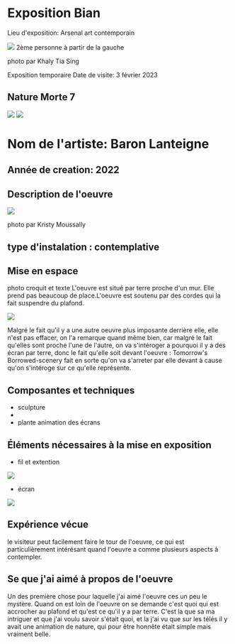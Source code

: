 #  Exposition Bian 
Lieu d'exposition: Arsenal art contemporain

![](media/groupe_photos.png)
2ème personne à partir de la gauche

photo par Khaly Tia Sing

Exposition temporaire
Date de visite: 3 février 2023
## Nature Morte 7
![](media/oeuvre_nature_bian.png)
![](media/derriere.png)

# Nom de l'artiste: Baron Lanteigne
## Année de creation: 2022
## Description de l'oeuvre
![](media/cartel.png)

photo par Kristy Moussally
## type d'instalation : contemplative
## Mise en espace
photo croquit et texte
L'oeuvre est situé par terre proche d'un mur. Elle prend pas beaucoup de place.L'oeuvre est soutenu par des cordes qui la fait suspendre du plafond.

![](media/oeuvre_plafond.png)

Malgré le fait qu'il y a une autre oeuvre plus imposante derrière elle, elle n'est pas effacer, on l'a remarque quand même bien, car malgré le fait qu'elles sont proche l'une de l'autre, on va s'intéroger a pourquoi il y a des écran par terre, donc le fait qu'elle soit devant l'oeuvre : Tomorrow's Borrowed-scenery fait en sorte qu'on va s'arreter par elle devant à cause qu'on s'intéroge sur ce qu'elle représente. 

## Composantes et techniques
- sculpture 
- 
- plante
animation des écrans
## Éléments nécessaires à la mise en exposition
- fil et extention

![](media/oeuvre_files.png)

- écran

![](media/oeuvre_ecran.png)

## Expérience vécue
le visiteur peut facilement faire le tour de l'oeuvre, ce qui est particulièrement intérésant quand l'oeuvre a comme plusieurs aspects à contempler.
## Se que j'ai aimé à propos de l'oeuvre
Un des première chose pour laquelle j'ai aimé l'oeuvre ces un peu le mystère. Quand on est loin de l'oeuvre on se demande c'est quoi qui est accrocher au plafond et qu'est ce qu'il y a par terre. C'est la que sa ma intriguer et que j'ai voulu savoir s'était quoi, et la j'ai vu que sur les télés il y avait une animation de nature, qui pour être honnête était simple mais vraiment belle. 

